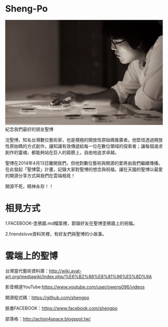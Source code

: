 Sheng-Po
========
![alt tag](https://github.com/aluanwang/Sheng-Po/blob/master/img/shengpo.jpg?raw=true)
紀念我們最好的朋友聖博

沈聖博，知名台灣數位藝術家，也是積極的開放性原始碼推廣者。他堅信透過開放性原始碼的方式創作，讓知識有效傳遞給每一位在數位領域的探索者；讓每個渴求創作的靈魂，都能夠站在巨人的肩膀上，自由地追求卓越。

聖博在2014年4月13日離開我們，但他對數位藝術與開源的愛將由我們繼續傳播。在此發起「聖博雲」計畫，記錄大家對聖博的想念與祝福，讓在天國的聖博以最愛的開源分享方式與我們在雲端相見！

開源不死，精神永存！！

相見方式
========
1.FACEBOOK-塗鴉牆.md檔案裡，節錄好友在聖博塗鴉牆上的祝福。

2.friendslove資料夾裡，有好友們與聖博的小故事。


雲端上的聖博
========

台灣當代藝術資料庫：http://wiki.avat-art.org/mediawiki/index.php/%E6%B2%88%E8%81%96%E5%8D%9A

影音頻道YouTube:https://www.youtube.com/user/owens096/videos

開源程式碼：https://github.com/shengpo

臉書FACEBOOK：https://www.facebook.com/shengpo

部落格：http://action4space.blogspot.tw/





